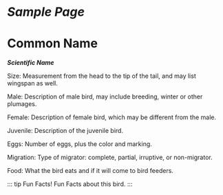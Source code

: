 # ***Sample Page***

# Common Name

***Scientific Name***

Size: Measurement from the head to the tip of the tail, and may list wingspan as well.

Male: Description of male bird, may include breeding, winter or other plumages.

Female: Description of female bird, which may be different from the male.

Juvenile: Description of the juvenile bird.

Eggs: Number of eggs, plus the color and marking.

Migration: Type of migrator: complete, partial, irruptive, or non-migrator.

Food: What the bird eats and if it will come to bird feeders.

::: tip Fun Facts!
Fun Facts about this bird.
:::